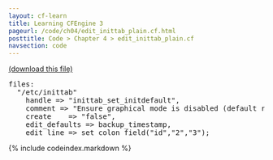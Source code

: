 ```yaml
---
layout: cf-learn
title: Learning CFEngine 3
pageurl: /code/ch04/edit_inittab_plain.cf.html
posttitle: Code > Chapter 4 > edit_inittab_plain.cf
navsection: code
---
```


[(download this file)](https://raw.github.com/zzamboni/cf-learn.info/master/src/ch04/edit_inittab_plain.cf)

<div class="highlight"><pre><span class="kd">files</span><span class="p">:</span> 
  <span class="s">&quot;/etc/inittab&quot;</span>
    <span class="kr">handle</span> <span class="o">=&gt;</span> <span class="s">&quot;inittab_set_initdefault&quot;</span><span class="p">,</span>
    <span class="kr">comment</span> <span class="o">=&gt;</span> <span class="s">&quot;Ensure graphical mode is disabled (default runmode=3)&quot;</span><span class="p">,</span>
    <span class="kr">create</span>    <span class="o">=&gt;</span> <span class="s">&quot;false&quot;</span><span class="p">,</span>
    <span class="kr">edit_defaults</span> <span class="o">=&gt;</span> <span class="nf">backup_timestamp</span><span class="p">,</span> 
    <span class="kr">edit_line</span> <span class="o">=&gt;</span> <span class="nf">set_colon_field</span><span class="p">(</span><span class="s">&quot;id&quot;</span><span class="p">,</span><span class="s">&quot;2&quot;</span><span class="p">,</span><span class="s">&quot;3&quot;</span><span class="p">);</span> 
</pre></div>


{% include codeindex.markdown %}
